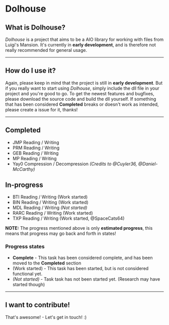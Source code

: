 # Dolhouse

## What is Dolhouse?
*Dolhouse* is a project that aims to be a AIO library for working with files from Luigi's Mansion. It's currently in **early development**, and is therefore not really recommended for general usage.

------

## How do I use it?
Again, please keep in mind that the project is still in **early development**. But if you really want to start using *Dolhouse*, simply include the dll file in your project and you're good to go. To get the newest features and bugfixes, please download the source code and build the dll yourself. If something that has been considered **Completed** breaks or doesn't work as intended, please create a issue for it, thanks!

------

## Completed
- JMP Reading / Writing
- PRM Reading / Writing
- GEB Reading / Writing
- MP Reading / Writing
- Yay0 Compression / Decompression *(Credits to @Cuyler36, @Daniel-McCarthy)*

## In-progress
- BTI Reading / Writing (Work started)
- BIN Reading / Writing (Work started)
- MDL Reading / Writing *(Not started)*
- RARC Reading / Writing (Work started)
- TXP Reading / Writing (Work started, @SpaceCats64)

**NOTE:** The progress mentioned above is only **estimated progress**, this means that progress may go back and forth in states!

### Progress states
 - **Complete** - This task has been considered complete, and has been moved to the **Completed** section
 - (Work started) - This task has been started, but is not considered functional yet.
 - *(Not started)* - Task task has not been started yet. (Research may have started though)

------

## I want to contribute!
That's awesome! - Let's get in touch! :)
